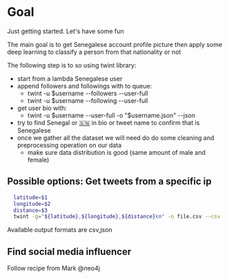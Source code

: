 # Goal
Just getting started. Let's have some fun

The main goal is to get Senegalese account profile picture then apply some deep learning to classify a person from that nationality or not

The following step is to so using twint library:
- start from a lambda Senegalese user
- append followers and followings with to queue:
  - twint -u $username --followers --user-full
  - twint -u $username --following --user-full
- get user bio with:
  - twint -u $username --user-full -o "$username.json" --json
- try to find Senegal or [🇸🇳](https://abs-0.twimg.com/emoji/v2/svg/1f1f8-1f1f3.svg) in bio or tweet name to confirm that is Senegalese
- once we gather all the dataset we will need do do some cleaning and preprocessing
operation on our data
  * make sure data distribution is good (same amount of male and female)




## Possible options: Get tweets from a specific ip
```bash
  latitude=$1
  longitude=$2
  distance=$3
  twint -g="${latitude},${longitude},${distance}km" -o file.csv --csv
```

Available output formats are csv,json


## Find social media influencer
Follow recipe from Mark @neo4j

